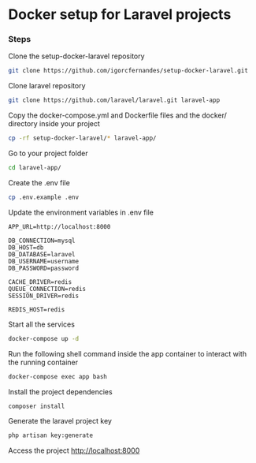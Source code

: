 # Docker setup for Laravel projects

### Steps

Clone the setup-docker-laravel repository
```sh
git clone https://github.com/igorcfernandes/setup-docker-laravel.git
```

Clone laravel repository
```sh
git clone https://github.com/laravel/laravel.git laravel-app
```

Copy the docker-compose.yml and Dockerfile files and the docker/ directory inside your project
```sh
cp -rf setup-docker-laravel/* laravel-app/
```

Go to your project folder
```sh
cd laravel-app/
```

Create the .env file
```sh
cp .env.example .env
```

Update the environment variables in .env file
```dosini
APP_URL=http://localhost:8000

DB_CONNECTION=mysql
DB_HOST=db
DB_DATABASE=laravel
DB_USERNAME=username
DB_PASSWORD=password

CACHE_DRIVER=redis
QUEUE_CONNECTION=redis
SESSION_DRIVER=redis

REDIS_HOST=redis
```

Start all the services
```sh
docker-compose up -d
```

Run the following shell command inside the app container to interact with the running container
```sh
docker-compose exec app bash
```

Install the project dependencies
```sh
composer install
```

Generate the laravel project key
```sh
php artisan key:generate
```

Access the project
[http://localhost:8000](http://localhost:8000)